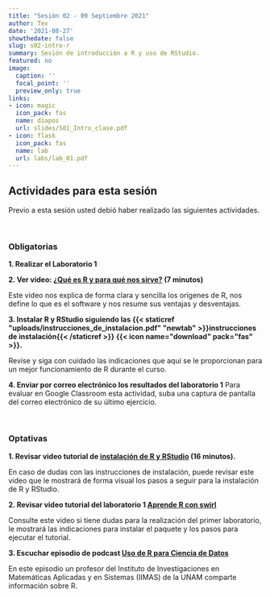 ```yaml
---
title: "Sesión 02 - 09 Septiembre 2021"
author: Tex
date: '2021-08-27'
showthedate: false
slug: s02-intro-r
summary: Sesión de introducción a R y uso de RStudio.
featured: no
image:
  caption: ''
  focal_point: ''
  preview_only: true
links:
- icon: magic
  icon_pack: fas
  name: diapos
  url: slides/S01_Intro_clase.pdf
- icon: flask
  icon_pack: fas
  name: lab
  url: labs/lab_01.pdf
---
```


## Actividades para esta sesión 

Previo a esta sesión usted debió haber realizado las siguientes actividades.

&nbsp;

### Obligatorias

**1. Realizar el Laboratorio 1**

**2. Ver video: [¿Qué es R y para qué nos sirve?](https://youtu.be/3hR2A2nCI4U) (7 minutos)**

Este video nos explica de forma clara y sencilla los orígenes de R, nos define lo que es el software y nos resume sus ventajas y desventajas.

**3. Instalar R y RStudio siguiendo las {{< staticref "uploads/instrucciones_de_instalacion.pdf" "newtab" >}}instrucciones de instalación{{< /staticref >}} {{< icon name="download" pack="fas" >}}.**

Revise y siga con cuidado las indicaciones que aquí se le proporcionan para un mejor funcionamiento de R durante el curso.

**4. Enviar por correo electrónico los resultados del laboratorio 1**
Para evaluar en Google Classroom esta actividad, suba una captura de pantalla del correo electrónico de su último ejercicio.

&nbsp;

### Optativas

**1. Revisar video tutorial de [instalación de R y RStudio](https://www.youtube.com/watch?v=k0oCZdJPsDU) (16 minutos).**

En caso de dudas con las instrucciones de instalación, puede revisar este video que le mostrará de forma visual los pasos a seguir para la instalación de R y RStudio.

**2. Revisar video tutorial del laboratorio 1 [Aprende R con swirl](https://youtu.be/UIfViD67jyk)**

Consulte este video si tiene dudas para la realización del primer laboratorio, le mostrará las indicaciones para instalar el paquete y los pasos para ejecutar el tutorial.

**3. Escuchar episodio de podcast [Uso de R para Ciencia de Datos](https://anchor.fm/datos-en-accion/episodes/Uso-de-R-para-Ciencia-de-Datos-e411di/a-abbudj)**

En este episodio un profesor del Instituto de Investigaciones en Matemáticas Aplicadas y en Sistemas (IIMAS) de la UNAM comparte información sobre R.

&nbsp;

&nbsp;
